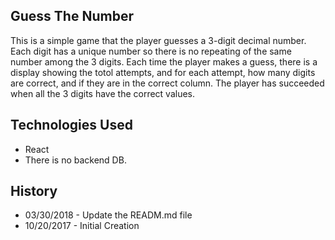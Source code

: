 ## Guess The Number
This is a simple game that the player guesses a 3-digit decimal number. Each digit has a unique number so there is no repeating of the same number among the 3 digits. Each time the player makes a guess, there is a display showing the totol attempts, and for each attempt, how many digits are correct, and if they are in the correct column. The player has succeeded when all the 3 digits have the correct values.

## Technologies Used
* React
* There is no backend DB.

## History
* 03/30/2018 - Update the READM.md file
* 10/20/2017 - Initial Creation
